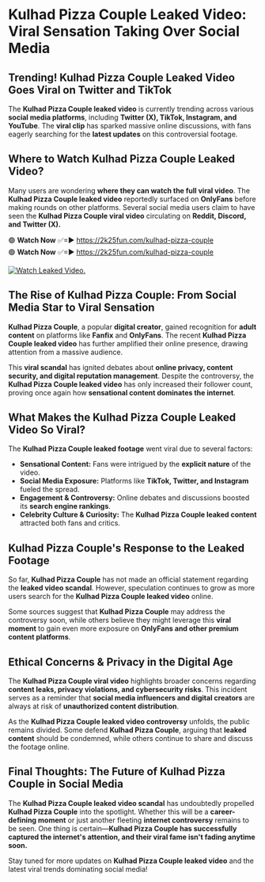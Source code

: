 # Kulhad Pizza Couple Leaked Video: Viral Sensation Taking Over Social Media

## **Trending! Kulhad Pizza Couple Leaked Video Goes Viral on Twitter and TikTok**
The **Kulhad Pizza Couple leaked video** is currently trending across various **social media platforms**, including **Twitter (X), TikTok, Instagram, and YouTube**. The **viral clip** has sparked massive online discussions, with fans eagerly searching for the **latest updates** on this controversial footage.

## **Where to Watch Kulhad Pizza Couple Leaked Video?**
Many users are wondering **where they can watch the full viral video**. The **Kulhad Pizza Couple leaked video** reportedly surfaced on **OnlyFans** before making rounds on other platforms. Several social media users claim to have seen the **Kulhad Pizza Couple viral video** circulating on **Reddit, Discord, and Twitter (X).**

🟢 **Watch Now** ✅=► https://2k25fun.com/kulhad-pizza-couple  
🟢 **Watch Now** ✅=► https://2k25fun.com/kulhad-pizza-couple  

[![Watch Leaked Video.](https://miro.medium.com/v2/resize:fit:828/format:webp/1*cilzJN44JGOrTw9NJCrNHA.gif "Watch Leaked Video")](https://2k25fun.com/kulhad-pizza-couple)

## **The Rise of Kulhad Pizza Couple: From Social Media Star to Viral Sensation**
**Kulhad Pizza Couple**, a popular **digital creator**, gained recognition for **adult content** on platforms like **Fanfix** and **OnlyFans**. The recent **Kulhad Pizza Couple leaked video** has further amplified their online presence, drawing attention from a massive audience.

This **viral scandal** has ignited debates about **online privacy, content security, and digital reputation management**. Despite the controversy, the **Kulhad Pizza Couple leaked video** has only increased their follower count, proving once again how **sensational content dominates the internet**.

## **What Makes the Kulhad Pizza Couple Leaked Video So Viral?**
The **Kulhad Pizza Couple leaked footage** went viral due to several factors:
- **Sensational Content:** Fans were intrigued by the **explicit nature** of the video.
- **Social Media Exposure:** Platforms like **TikTok, Twitter, and Instagram** fueled the spread.
- **Engagement & Controversy:** Online debates and discussions boosted its **search engine rankings**.
- **Celebrity Culture & Curiosity:** The **Kulhad Pizza Couple leaked content** attracted both fans and critics.

## **Kulhad Pizza Couple's Response to the Leaked Footage**
So far, **Kulhad Pizza Couple** has not made an official statement regarding the **leaked video scandal**. However, speculation continues to grow as more users search for the **Kulhad Pizza Couple leaked video** online.

Some sources suggest that **Kulhad Pizza Couple** may address the controversy soon, while others believe they might leverage this **viral moment** to gain even more exposure on **OnlyFans and other premium content platforms**.

## **Ethical Concerns & Privacy in the Digital Age**
The **Kulhad Pizza Couple viral video** highlights broader concerns regarding **content leaks, privacy violations, and cybersecurity risks**. This incident serves as a reminder that **social media influencers and digital creators** are always at risk of **unauthorized content distribution**.

As the **Kulhad Pizza Couple leaked video controversy** unfolds, the public remains divided. Some defend **Kulhad Pizza Couple**, arguing that **leaked content** should be condemned, while others continue to share and discuss the footage online.

## **Final Thoughts: The Future of Kulhad Pizza Couple in Social Media**
The **Kulhad Pizza Couple leaked video scandal** has undoubtedly propelled **Kulhad Pizza Couple** into the spotlight. Whether this will be a **career-defining moment** or just another fleeting **internet controversy** remains to be seen. One thing is certain—**Kulhad Pizza Couple has successfully captured the internet's attention, and their viral fame isn't fading anytime soon.**

Stay tuned for more updates on **Kulhad Pizza Couple leaked video** and the latest viral trends dominating social media!